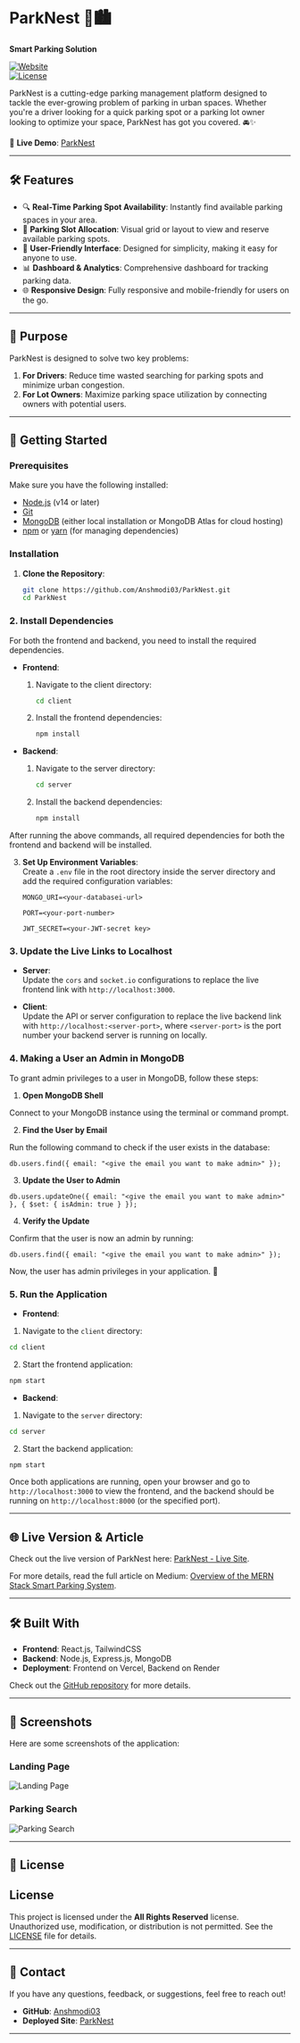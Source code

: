 # ParkNest 🚗🏙️

**Smart Parking Solution**

[![Website](https://img.shields.io/badge/Deployed-Site-brightgreen)](https://parknest.vercel.app/)  
[![License](https://img.shields.io/github/license/Anshmodi03/ParkNest)](https://github.com/Anshmodi03/ParkNest/blob/7a6c79150036964e2a3745a1f1716e475b193025/LICENSE.md)

ParkNest is a cutting-edge parking management platform designed to tackle the ever-growing problem of parking in urban spaces. Whether you're a driver looking for a quick parking spot or a parking lot owner looking to optimize your space, ParkNest has got you covered. 🚘✨

🔗 **Live Demo**: [ParkNest](https://parknest.vercel.app/)

---

## 🛠️ Features

- 🔍 **Real-Time Parking Spot Availability**: Instantly find available parking spaces in your area.
- 📍 **Parking Slot Allocation**: Visual grid or layout to view and reserve available parking spots.
- 🚀 **User-Friendly Interface**: Designed for simplicity, making it easy for anyone to use.
- 📊 **Dashboard & Analytics**: Comprehensive dashboard for tracking parking data.
- 🌐 **Responsive Design**: Fully responsive and mobile-friendly for users on the go.

---

## 🎯 Purpose

ParkNest is designed to solve two key problems:

1. **For Drivers**: Reduce time wasted searching for parking spots and minimize urban congestion.
2. **For Lot Owners**: Maximize parking space utilization by connecting owners with potential users.

---

## 🚀 Getting Started

### Prerequisites

Make sure you have the following installed:

- [Node.js](https://nodejs.org/) (v14 or later)
- [Git](https://git-scm.com/)
- [MongoDB](https://www.mongodb.com/) (either local installation or MongoDB Atlas for cloud hosting)
- [npm](https://www.npmjs.com/) or [yarn](https://yarnpkg.com/) (for managing dependencies)

### Installation

1. **Clone the Repository**:

   ```bash
   git clone https://github.com/Anshmodi03/ParkNest.git
   cd ParkNest
   ```

### 2. Install Dependencies

For both the frontend and backend, you need to install the required dependencies.

- **Frontend**:

  1. Navigate to the client directory:
     ```bash
     cd client
     ```
  2. Install the frontend dependencies:
     ```bash
     npm install
     ```

- **Backend**:
  1. Navigate to the server directory:
     ```bash
     cd server
     ```
  2. Install the backend dependencies:
     ```bash
     npm install
     ```

After running the above commands, all required dependencies for both the frontend and backend will be installed.

3. **Set Up Environment Variables**:  
   Create a `.env` file in the root directory inside the server directory and add the required configuration variables:

   ```
   MONGO_URI=<your-databasei-url>
   ```

   ```
   PORT=<your-port-number>
   ```

   ```
   JWT_SECRET=<your-JWT-secret key>
   ```

### 3. Update the Live Links to Localhost

- **Server**:  
  Update the `cors` and `socket.io` configurations to replace the live frontend link with `http://localhost:3000`.

- **Client**:  
  Update the API or server configuration to replace the live backend link with `http://localhost:<server-port>`, where `<server-port>` is the port number your backend server is running on locally.

### 4. Making a User an Admin in MongoDB

To grant admin privileges to a user in MongoDB, follow these steps:

1. **Open MongoDB Shell**

Connect to your MongoDB instance using the terminal or command prompt.

2. **Find the User by Email**

Run the following command to check if the user exists in the database:

```shell
db.users.find({ email: "<give the email you want to make admin>" });
```

3. **Update the User to Admin**

```shell
db.users.updateOne({ email: "<give the email you want to make admin>" }, { $set: { isAdmin: true } });
```

4. **Verify the Update**

Confirm that the user is now an admin by running:

```shell
db.users.find({ email: "<give the email you want to make admin>" });
```

Now, the user has admin privileges in your application. 🚀

### 5. Run the Application

- **Frontend**:

1. Navigate to the `client` directory:

```bash
cd client
```

2. Start the frontend application:

```bash
npm start
```

- **Backend**:

1. Navigate to the `server` directory:

```bash
cd server
```

2. Start the backend application:

```bash
npm start
```

Once both applications are running, open your browser and go to `http://localhost:3000` to view the frontend, and the backend should be running on `http://localhost:8000` (or the specified port).

---

## 🌐 Live Version & Article

Check out the live version of ParkNest here: [ParkNest - Live Site](https://parknest.vercel.app/).

For more details, read the full article on Medium: [Overview of the MERN Stack Smart Parking System](https://medium.com/@modiaastha01/a-comprehensive-overview-of-the-smart-parking-system-built-using-the-mern-stack-03e6116bed33).

---

## 🛠️ Built With

- **Frontend**: React.js, TailwindCSS
- **Backend**: Node.js, Express.js, MongoDB
- **Deployment**: Frontend on Vercel, Backend on Render

Check out the [GitHub repository](https://github.com/Anshmodi03/ParkNest) for more details.

---

## 📸 Screenshots

Here are some screenshots of the application:

### Landing Page

![Landing Page](/client/public/landing-page.png)

### Parking Search

![Parking Search](/client/public/parking-search.png)

---

## 📜 License

## License

This project is licensed under the **All Rights Reserved** license. Unauthorized use, modification, or distribution is not permitted.
See the [LICENSE](/LICENSE.md) file for details.

---

## 📧 Contact

If you have any questions, feedback, or suggestions, feel free to reach out!

- **GitHub**: [Anshmodi03](https://github.com/Anshmodi03)
- **Deployed Site**: [ParkNest](https://parknest.vercel.app/)

---

```

```
